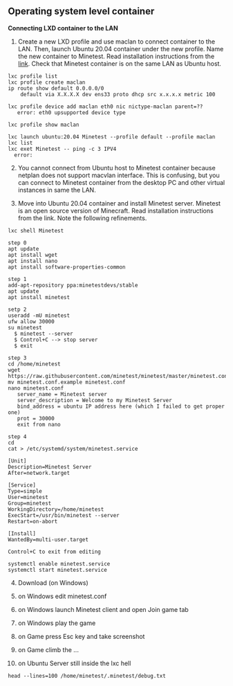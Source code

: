 ## Operating system level container 


**Connecting LXD container to the LAN**


1. Create a new LXD profile and use maclan to connect container to the LAN. Then, launch Ubuntu 20.04 container under the new profile. Name the new container to Minetest. Read installation instructions from the [link](https://blog.simos.info/how-to-make-your-lxd-container-get-ip-addresses-from-your-lan/). Check that Minetest container is on the same LAN as Ubuntu host.  
```
lxc profile list
lxc profile create maclan
ip route show default 0.0.0.0/0
    default via X.X.X.X dev ens33 proto dhcp src x.x.x.x metric 100
    
lxc profile device add maclan eth0 nic nictype-maclan parent=??
   error: eth0 upsupported device type

lxc profile show maclan

lxc launch ubuntu:20.04 Minetest --profile default --profile maclan
lxc list
lxc exet Minetest -- ping -c 3 IPV4
  error: 
```

2. You cannot connect from Ubuntu host to Minetest container because netplan does not support macvlan interface. This is confusing, but you can connect to Minetest container from the desktop PC and other virtual instances in same the LAN.

3. Move into Ubuntu 20.04 container and install Minetest server. Minetest is an open source version of Minecraft. Read installation instructions from the link. Note the following refinements.

```
lxc shell Minetest

step 0
apt update
apt install wget
apt install nano
apt install software-properties-common

step 1
add-apt-repository ppa:minetestdevs/stable
apt update
apt install minetest

setp 2
useradd -mU minetest
ufw allow 30000
su minetest
  $ minetest --server
  $ Control+C --> stop server
  $ exit   

step 3
cd /home/minetest
wget https://raw.githubusercontent.com/minetest/minetest/master/minetest.conf.example
mv minetest.conf.example minetest.conf
nano minetest.conf
   server_name = Minetest server
   server_description = Welcome to my Minetest Server
   bind_address = ubuntu IP address here (which I failed to get proper one)
   prot = 30000
   exit from nano

step 4
cd
cat > /etc/systemd/system/minetest.service

[Unit]
Description=Minetest Server
After=network.target

[Service]
Type=simple
User=minetest
Group=minetest
WorkingDirectory=/home/minetest
ExecStart=/usr/bin/minetest --server
Restart=on-abort

[Install]
WantedBy=multi-user.target

Control+C to exit from editing

systemctl enable minetest.service
systemctl start minetest.service
```

4. Download (on Windows)  
5. on Windows edit minetest.conf  
6. on Windows launch Minetest client and open Join game tab  
7. on Windows play the game  
8. on Game press Esc key and take screenshot  
9. on Game climb the ...  

10. on Ubuntu Server still inside the lxc hell 
```
head --lines=100 /home/minetest/.minetest/debug.txt
```


 
